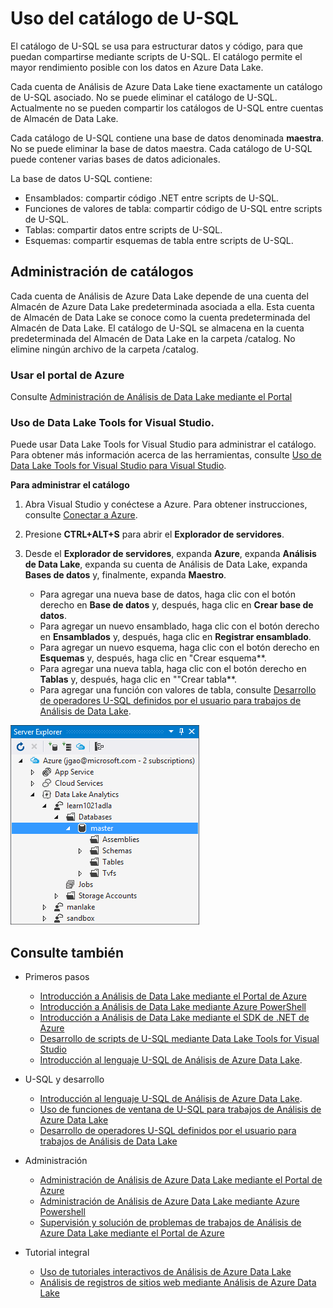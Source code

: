 <properties
   pageTitle="Introducción al catálogo de U-SQL de Análisis de Azure Data Lake | Azure"
   description="Introducción al catálogo de U-SQL de Análisis de Azure Data Lake"
   services="data-lake-analytics"
   documentationCenter=""
   authors="mumian"
   manager="paulettm"
   editor="cgronlun"/>

<tags
   ms.service="data-lake-analytics"
   ms.devlang="na"
   ms.topic="article"
   ms.tgt_pltfrm="na"
   ms.workload="big-data"
   ms.date="10/26/2015"
   ms.author="jgao"/>

# Uso del catálogo de U-SQL

El catálogo de U-SQL se usa para estructurar datos y código, para que puedan compartirse mediante scripts de U-SQL. El catálogo permite el mayor rendimiento posible con los datos en Azure Data Lake.

Cada cuenta de Análisis de Azure Data Lake tiene exactamente un catálogo de U-SQL asociado. No se puede eliminar el catálogo de U-SQL. Actualmente no se pueden compartir los catálogos de U-SQL entre cuentas de Almacén de Data Lake.

Cada catálogo de U-SQL contiene una base de datos denominada **maestra**. No se puede eliminar la base de datos maestra. Cada catálogo de U-SQL puede contener varias bases de datos adicionales.

La base de datos U-SQL contiene:

- Ensamblados: compartir código .NET entre scripts de U-SQL.
- Funciones de valores de tabla: compartir código de U-SQL entre scripts de U-SQL.
- Tablas: compartir datos entre scripts de U-SQL.
- Esquemas: compartir esquemas de tabla entre scripts de U-SQL.

## Administración de catálogos
Cada cuenta de Análisis de Azure Data Lake depende de una cuenta del Almacén de Azure Data Lake predeterminada asociada a ella. Esta cuenta de Almacén de Data Lake se conoce como la cuenta predeterminada del Almacén de Data Lake. El catálogo de U-SQL se almacena en la cuenta predeterminada del Almacén de Data Lake en la carpeta /catalog. No elimine ningún archivo de la carpeta /catalog.

### Usar el portal de Azure

Consulte [Administración de Análisis de Data Lake mediante el Portal](data-lake-analytics-use-portal.md#view-u-sql-catalog)


### Uso de Data Lake Tools for Visual Studio.

Puede usar Data Lake Tools for Visual Studio para administrar el catálogo. Para obtener más información acerca de las herramientas, consulte [Uso de Data Lake Tools for Visual Studio para Visual Studio](data-lake-analytics-data-lake-tools-get-started.md).

**Para administrar el catálogo**

1. Abra Visual Studio y conéctese a Azure. Para obtener instrucciones, consulte [Conectar a Azure](data-lake-analytics-data-lake-tools-get-started.md#connect-to-azure).
1. Presione **CTRL+ALT+S** para abrir el **Explorador de servidores**.
2. Desde el **Explorador de servidores**, expanda **Azure**, expanda **Análisis de Data Lake**, expanda su cuenta de Análisis de Data Lake, expanda **Bases de datos** y, finalmente, expanda **Maestro**.



    - Para agregar una nueva base de datos, haga clic con el botón derecho en **Base de datos** y, después, haga clic en **Crear base de datos**.
    - Para agregar un nuevo ensamblado, haga clic con el botón derecho en **Ensamblados** y, después, haga clic en **Registrar ensamblado**.
    - Para agregar un nuevo esquema, haga clic con el botón derecho en **Esquemas** y, después, haga clic en "Crear esquema**.
    - Para agregar una nueva tabla, haga clic con el botón derecho en **Tablas** y, después, haga clic en ""Crear tabla**.
    - Para agregar una función con valores de tabla, consulte [Desarrollo de operadores U-SQL definidos por el usuario para trabajos de Análisis de Data Lake](data-lake-analytics-u-sql-develop-user-defined-operators.md).


![Examen de catálogos de U-SQL de Visual Studio](./media/data-lake-analytics-use-u-sql-catalog/data-lake-analytics-browse-catalogs.png)


## Consulte también

- Primeros pasos
    - [Introducción a Análisis de Data Lake mediante el Portal de Azure](data-lake-analytics-get-started-portal.md)
    - [Introducción a Análisis de Data Lake mediante Azure PowerShell](data-lake-analytics-get-started-powershell.md)
    - [Introducción a Análisis de Data Lake mediante el SDK de .NET de Azure](data-lake-analytics-get-started-net-sdk.md)
    - [Desarrollo de scripts de U-SQL mediante Data Lake Tools for Visual Studio](data-lake-analytics-data-lake-tools-get-started.md)
    - [Introducción al lenguaje U-SQL de Análisis de Azure Data Lake](data-lake-analytics-u-sql-get-started.md).

- U-SQL y desarrollo
    - [Introducción al lenguaje U-SQL de Análisis de Azure Data Lake](data-lake-analytics-u-sql-get-started.md).
    - [Uso de funciones de ventana de U-SQL para trabajos de Análisis de Azure Data Lake](data-lake-analytics-use-window-functions.md)
    - [Desarrollo de operadores U-SQL definidos por el usuario para trabajos de Análisis de Data Lake](data-lake-analtyics-u-sql-user-defined-operators.md)

- Administración
    - [Administración de Análisis de Azure Data Lake mediante el Portal de Azure](data-lake-analytics-use-portal.md)
    - [Administración de Análisis de Azure Data Lake mediante Azure Powershell](data-lake-analytics-use-powershell.md)
    - [Supervisión y solución de problemas de trabajos de Análisis de Azure Data Lake mediante el Portal de Azure](data-lake-analytics-monitor-and-troubleshoot-jobs-tutorial.md)

- Tutorial integral
    - [Uso de tutoriales interactivos de Análisis de Azure Data Lake](data-lake-analytics-use-interactive-tutorials.md)
    - [Análisis de registros de sitios web mediante Análisis de Azure Data Lake](data-lake-analytics-analyze-weblogs.md)

<!---HONumber=AcomDC_1203_2015-->